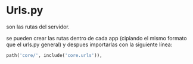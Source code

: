 # Urls.py

son las rutas del servidor.

se pueden crear las rutas dentro de cada app (cipiando el mismo formato que el urls.py general) y despues importarlas con la siguiente línea:

```python
path('core/', include('core.urls')),

```